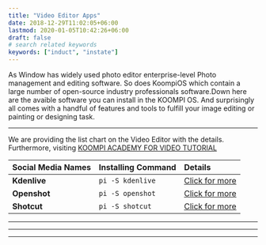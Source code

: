 ```yaml
---
title: "Video Editor Apps"
date: 2018-12-29T11:02:05+06:00
lastmod: 2020-01-05T10:42:26+06:00
draft: false
# search related keywords
keywords: ["induct", "instate"]
---
```


As Window has widely used photo editor enterprise-level Photo management and editing software. So
does KoompiOS which contain a large number of open-source industry professionals software.Down
here are the avaible software you can install in the KOOMPI OS. And surprisingly all comes with a
handful of features and tools to fulfill your image editing or painting or designing task.

----
We are providing the list chart on the Video Editor with the details. Furthermore, visiting [KOOMPI ACADEMY FOR VIDEO TUTORIAL](https://www.google.com/url?sa=t&rct=j&q=&esrc=s&source=web&cd=&cad=rja&uact=8&ved=2ahUKEwjr96qBuIPqAhUGfX0KHZ4LAIwQFjAAegQIBBAB&url=https%3A%2F%2Facademy.koompi.com%2F&usg=AOvVaw1bOydTTMdYQbaN9tLmZwRU)

| Social Media Names  | Installing Command| Details|
|:-------------|:-------------|:-------------|
| **Kdenlive**|      `pi -S kdenlive`| [Click for more]()|
| **Openshot**|      `pi -S openshot`|[Click for more]()|
| **Shotcut**|      `pi -S shotcut`|[Click for more]()|

----
----
<!-- ## Kdenlive
**Kdenlive** is a non-linear video editing software featuring multi-track editing with a timeline. 

It supports an unlimited number of video and audio tracks and includes tools to create, move, crop and
delete video, audio, text and image clips. Kdenlive has a built-in title editor and the ability to add custom
effects and transitions.

### How to install Kdenlive
Kdenlive is the most using app for video editor in open-source world and it can be installed with command below.
```
pi -S kdenlive
```

---

## Open Shot
**Open Shot** video editor is an open source Video Editing Software. It works well in the other
distribution, too.

### How to install opnshot
Openshot is the easily going for beginner of video editing. It does not have much complicate tools. We can download it for small video editing with below command.
```
pi -S openshot
```


---
## Shotcut
[Shotcut](https://shotcut.org/) is another good choice for a video editor. It is an open source software
with all the features you can expect in a standard video editor.

### How to install shotcut
You can install it by run this command below
```
pi -S shotcut
``` -->
----

